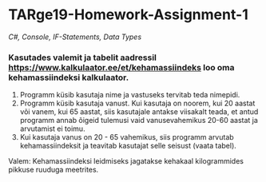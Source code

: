 # TARge19-Homework-Assignment-1
*C#, Console, IF-Statements, Data Types*

### Kasutades valemit ja tabelit aadressil https://www.kalkulaator.ee/et/kehamassiindeks loo oma kehamassiindeksi kalkulaator. 
1. Programm küsib kasutaja nime ja vastuseks tervitab teda nimepidi.
2. Programm küsib kasutaja vanust. Kui kasutaja on noorem, kui 20 aastat või vanem, kui 65 aastat, siis kasutajale antakse viisakalt teada, et antud programm annab õigeid tulemusi vaid vanusevahemikus 20-60 aastat ja arvutamist ei toimu.
3. Kui kasutaja vanus on 20 - 65 vahemikus, siis programm arvutab kehamassiindeksit ja teavitab kasutajat selle seisust (vaata tabel).

Valem:  Kehamassiindeksi leidmiseks jagatakse kehakaal kilogrammides pikkuse ruuduga meetrites.